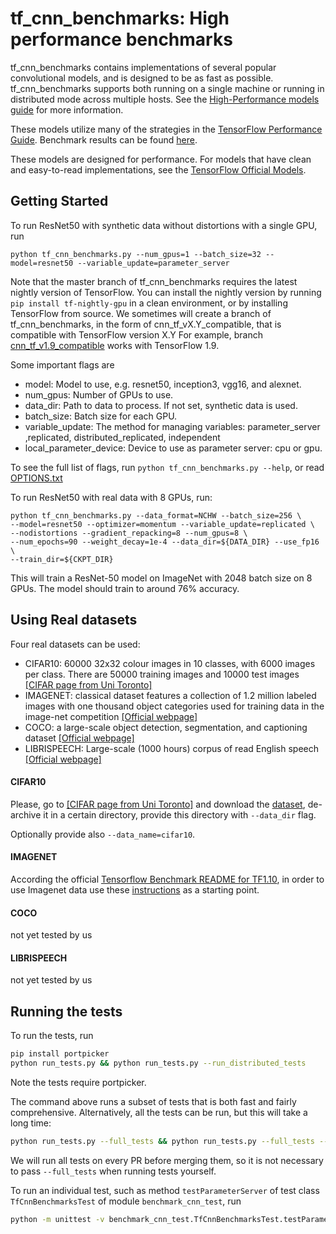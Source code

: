 # tf_cnn_benchmarks: High performance benchmarks

tf_cnn_benchmarks contains implementations of several popular convolutional
models, and is designed to be as fast as possible. tf_cnn_benchmarks supports
both running on a single machine or running in distributed mode across multiple
hosts. See the [High-Performance models
guide](https://www.tensorflow.org/performance/performance_models) for more
information.

These models utilize many of the strategies in the [TensorFlow Performance
Guide](https://www.tensorflow.org/performance/performance_guide). Benchmark
results can be found [here](https://www.tensorflow.org/performance/benchmarks).

These models are designed for performance. For models that have clean and
easy-to-read implementations, see the [TensorFlow Official
Models](https://github.com/tensorflow/models/tree/master/official).

## Getting Started

To run ResNet50 with synthetic data without distortions with a single GPU, run

```
python tf_cnn_benchmarks.py --num_gpus=1 --batch_size=32 --model=resnet50 --variable_update=parameter_server
```

Note that the master branch of tf_cnn_benchmarks requires the latest nightly
version of TensorFlow. You can install the nightly version by running `pip
install tf-nightly-gpu` in a clean environment, or by installing TensorFlow from
source. We sometimes will create a branch of tf_cnn_benchmarks, in the form of
cnn_tf_vX.Y_compatible, that is compatible with TensorFlow version X.Y For
example, branch
[cnn_tf_v1.9_compatible](https://github.com/tensorflow/benchmarks/tree/cnn_tf_v1.9_compatible/scripts/tf_cnn_benchmarks)
works with TensorFlow 1.9.

Some important flags are

*   model: Model to use, e.g. resnet50, inception3, vgg16, and alexnet.
*   num_gpus: Number of GPUs to use.
*   data_dir: Path to data to process. If not set, synthetic data is used. 
*   batch_size: Batch size for each GPU.
*   variable_update: The method for managing variables: parameter_server
    ,replicated, distributed_replicated, independent
*   local_parameter_device: Device to use as parameter server: cpu or gpu.

To see the full list of flags, run `python tf_cnn_benchmarks.py --help`, or read [OPTIONS.txt](OPTIONS.txt)

To run ResNet50 with real data with 8 GPUs, run:

```
python tf_cnn_benchmarks.py --data_format=NCHW --batch_size=256 \
--model=resnet50 --optimizer=momentum --variable_update=replicated \
--nodistortions --gradient_repacking=8 --num_gpus=8 \
--num_epochs=90 --weight_decay=1e-4 --data_dir=${DATA_DIR} --use_fp16 \
--train_dir=${CKPT_DIR}
```
This will train a ResNet-50 model on ImageNet with 2048 batch size on 8
GPUs. The model should train to around 76% accuracy.

## Using Real datasets

Four real datasets can be used:
*   CIFAR10: 60000 32x32 colour images in 10 classes, with 6000 images per class. There are 50000 training images and 10000 test images [[CIFAR page from Uni Toronto]](https://www.cs.toronto.edu/~kriz/cifar.html)
*   IMAGENET: classical dataset features a collection of 1.2 million labeled images with one thousand object categories used for training data in the image-net competition [[Official webpage]](http://www.image-net.org/)
*   COCO: a large-scale object detection, segmentation, and captioning dataset [[Official webpage]](http://cocodataset.org/#home)
*   LIBRISPEECH: Large-scale (1000 hours) corpus of read English speech [[Official webpage]](http://www.openslr.org/12/)

#### CIFAR10 ####
Please, go to [[CIFAR page from Uni Toronto]](https://www.cs.toronto.edu/~kriz/cifar.html) and download the [dataset](https://www.cs.toronto.edu/~kriz/cifar-10-python.tar.gz),
de-archive it in a certain directory, provide this directory with ```--data_dir``` flag. 

Optionally provide also ```--data_name=cifar10```.


#### IMAGENET #####
According the official [Tensorflow Benchmark README for TF1.10](https://github.com/tensorflow/benchmarks/tree/cnn_tf_v1.10_compatible/scripts/tf_cnn_benchmarks), 
in order to use Imagenet data use these
[instructions](https://github.com/tensorflow/models/tree/master/research/inception#getting-started)
as a starting point.


#### COCO #####
not yet tested by us

#### LIBRISPEECH ####
not yet tested by us

## Running the tests

To run the tests, run

```bash
pip install portpicker
python run_tests.py && python run_tests.py --run_distributed_tests
```

Note the tests require portpicker.

The command above runs a subset of tests that is both fast and fairly
comprehensive. Alternatively, all the tests can be run, but this will take a
long time:

```bash
python run_tests.py --full_tests && python run_tests.py --full_tests --run_distributed_tests
```

We will run all tests on every PR before merging them, so it is not necessary
to pass `--full_tests` when running tests yourself.

To run an individual test, such as method `testParameterServer` of test class
`TfCnnBenchmarksTest` of module `benchmark_cnn_test`, run

```bash
python -m unittest -v benchmark_cnn_test.TfCnnBenchmarksTest.testParameterServer
```
